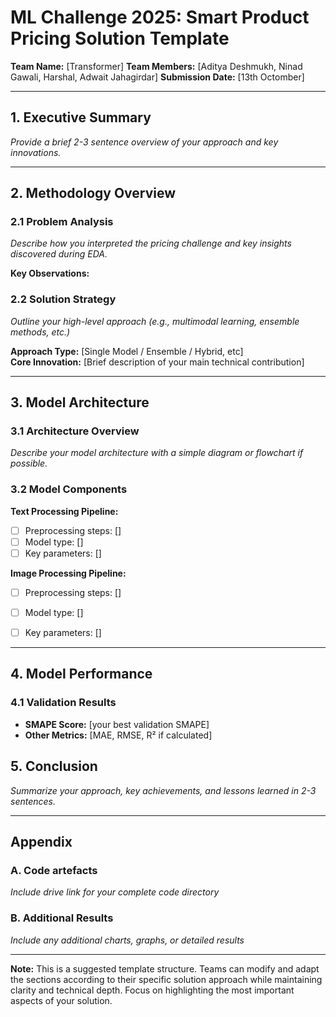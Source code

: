 # ML Challenge 2025: Smart Product Pricing Solution Template

**Team Name:** [Transformer]
**Team Members:** [Aditya Deshmukh, Ninad Gawali, 
Harshal, Adwait Jahagirdar]
**Submission Date:** [13th Octomber] 

---

## 1. Executive Summary
*Provide a brief 2-3 sentence overview of your approach and key innovations.*



---

## 2. Methodology Overview

### 2.1 Problem Analysis
*Describe how you interpreted the pricing challenge and key insights discovered during EDA.*

**Key Observations:**

### 2.2 Solution Strategy
*Outline your high-level approach (e.g., multimodal learning, ensemble methods, etc.)*

**Approach Type:** [Single Model / Ensemble / Hybrid, etc]  
**Core Innovation:** [Brief description of your main technical contribution]

---

## 3. Model Architecture

### 3.1 Architecture Overview
*Describe your model architecture with a simple diagram or flowchart if possible.*


### 3.2 Model Components

**Text Processing Pipeline:**
- [ ] Preprocessing steps: []
- [ ] Model type: []
- [ ] Key parameters: []

**Image Processing Pipeline:**
- [ ] Preprocessing steps: []
- [ ] Model type: []
- [ ] Key parameters: []


---


## 4. Model Performance

### 4.1 Validation Results
- **SMAPE Score:** [your best validation SMAPE]
- **Other Metrics:** [MAE, RMSE, R² if calculated]


## 5. Conclusion
*Summarize your approach, key achievements, and lessons learned in 2-3 sentences.*

---

## Appendix

### A. Code artefacts
*Include drive link for your complete code directory*


### B. Additional Results
*Include any additional charts, graphs, or detailed results*

---

**Note:** This is a suggested template structure. Teams can modify and adapt the sections according to their specific solution approach while maintaining clarity and technical depth. Focus on highlighting the most important aspects of your solution.

